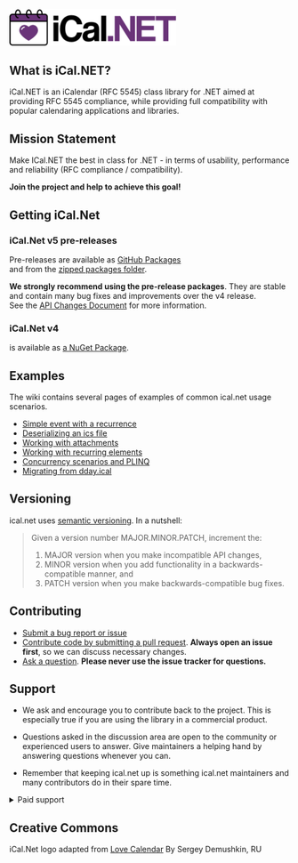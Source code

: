 ﻿<img src="assets/logo.png" style="width:300px;">

## What is iCal.NET?
iCal.NET is an iCalendar (RFC 5545) class library for .NET aimed at providing RFC 5545 compliance, while providing full compatibility with popular calendaring applications and libraries.

## Mission Statement
Make ICal.NET the best in class for .NET - in terms of usability, performance and reliability (RFC compliance / compatibility).

**Join the project and help to achieve this goal!**

## Getting iCal.Net

### iCal.Net v5 pre-releases 
Pre-releases are available as [GitHub Packages](https://github.com/ical-org/ical.net/pkgs/nuget/Ical.Net)<br/>
and from the [zipped packages folder](https://github.com/ical-org/ical.net/tree/main/v5-daily-builds).

**We strongly recommend using the pre-release packages**. They are stable and contain many bug fixes and improvements over the v4 release.<br/>
See the [API Changes Document](https://github.com/ical-org/ical.net/wiki/API-Changes-v4-to-v5) for more information.

### iCal.Net v4
is available as [a NuGet Package](https://www.nuget.org/packages/Ical.Net).

## Examples

The wiki contains several pages of examples of common ical.net usage scenarios.

* [Simple event with a recurrence](https://github.com/ical-org/ical.net/wiki)
* [Deserializing an ics file](https://github.com/ical-org/ical.net/wiki/Deserialize-an-ics-file)
* [Working with attachments](https://github.com/ical-org/ical.net/wiki/Working-with-attachments)
* [Working with recurring elements](https://github.com/ical-org/ical.net/wiki/Working-with-recurring-elements)
* [Concurrency scenarios and PLINQ](https://github.com/ical-org/ical.net/wiki/Concurrency-scenarios-and-PLINQ)
* [Migrating from dday.ical](https://github.com/ical-org/ical.net/wiki/Migrating-from-dday.ical)

## Versioning

ical.net uses [semantic versioning](http://semver.org/). In a nutshell:

> Given a version number MAJOR.MINOR.PATCH, increment the:
>
> 1. MAJOR version when you make incompatible API changes,
> 2. MINOR version when you add functionality in a backwards-compatible manner, and
> 3. PATCH version when you make backwards-compatible bug fixes.

## Contributing

* [Submit a bug report or issue](https://github.com/ical-org/ical.net/wiki/Filing-a-(good)-bug-report)
* [Contribute code by submitting a pull request](https://github.com/ical-org/ical.net/wiki/Contributing-a-(good)-pull-request). **Always open an issue first**, so we can discuss necessary changes.
* [Ask a question](https://github.com/ical-org/ical.net/discussions). **Please never use the issue tracker for questions.**

## Support

* We ask and encourage you to contribute back to the project. This is especially true if you are using the library in a commercial product.

* Questions asked in the discussion area are open to the community or experienced users to answer. Give maintainers a helping hand by answering questions whenever you can.

* Remember that keeping ical.net up is something ical.net maintainers and many contributors do in their spare time.

<details closed>
    <summary>
      Paid support
    </summary>

In case you need it, [Rian Stockbower may offer paid support and bugfixes](https://rianjs.net/consulting).
 A few basic rules to consider when asking for this kind of support:

* Any changes made to the ical.net library are open source, and will always be published on nuget for others to consume.
* You do not own the changes made to the library even if you paid for them.
* Congruence with the ical-org vision for the future of ical.net is required. That means we step back from things like "add Exchange interop", or take  dependencies on third-party libraries that benefit only your one or very few use cases.

</details>

## Creative Commons

iCal.Net logo adapted from [Love Calendar](https://thenounproject.com/term/love-calendar/116866/) By Sergey Demushkin, RU
